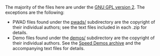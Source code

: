 The majority of the files here are under the [GNU GPL
version 2](COPYING.GPL2.md). The exceptions are the following:

* PWAD files found under the [pwads/](pwads/) subdirectory are the copyright
  of their individual authors; see the text files included in each .zip for
  details.
* Demo files found under the [demos/](demos/) subdirectory are the copyright
  of their individual authors. See the [Speed Demos archive](https://dsdarchive.com/)
  and the accompanying text files for details.
